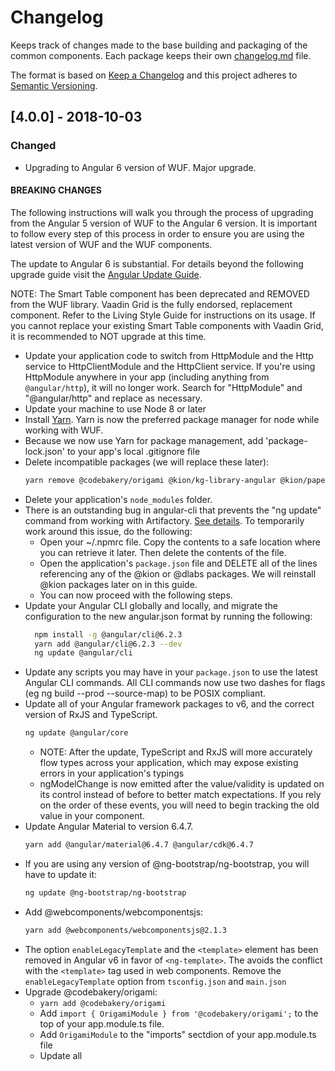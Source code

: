 # Changelog
Keeps track of changes made to the base building and packaging of the common components. Each package keeps their own [changelog.md](http://keepachangelog.com/en/1.0.0/) file.

The format is based on [Keep a Changelog](http://keepachangelog.com/en/1.0.0/)
and this project adheres to [Semantic Versioning](http://semver.org/spec/v2.0.0.html).


## [4.0.0] - 2018-10-03
### Changed
- Upgrading to Angular 6 version of WUF. Major upgrade.
#### BREAKING CHANGES
The following instructions will walk you through the process of upgrading from the Angular 5 version of WUF to the Angular 6 version.  It is important to follow every step of this process in order to ensure you are using the latest version of WUF and the WUF components.

The update to Angular 6 is substantial.  For details beyond the following upgrade guide visit the [Angular Update Guide](https://update.angular.io/).

NOTE: The Smart Table component has been deprecated and REMOVED from the WUF library.  Vaadin Grid is the fully endorsed, replacement component.  Refer to the Living Style Guide for instructions on its usage.  If you cannot replace your existing Smart Table components with Vaadin Grid, it is recommended to NOT upgrade at this time.

- Update your application code to switch from HttpModule and the Http service to HttpClientModule and the HttpClient service.  If you're using HttpModule anywhere in your app (including anything from `@angular/http`), it will no longer work.  Search for "HttpModule" and "@angular/http" and replace as necessary.
- Update your machine to use Node 8 or later
- Install [Yarn](https://yarnpkg.com/lang/en/docs/install/#mac-stable).  Yarn is now the preferred package manager for node while working with WUF.
- Because we now use Yarn for package management, add 'package-lock.json' to your app's local .gitignore file
- Delete incompatible packages (we will replace these later):
    ```bash
    yarn remove @codebakery/origami @kion/kg-library-angular @kion/paper-elements @kion/vaadin-elements @webcomponents/webcomponentsjs ng2-completer
    ```
- Delete your application's `node_modules` folder.
- There is an outstanding bug in angular-cli that prevents the "ng update" command from working with Artifactory.  [See details](https://github.com/angular/angular-cli/issues/12100).  To temporarily work around this issue, do the following:
    - Open your ~/.npmrc file.  Copy the contents to a safe location where you can retrieve it later.  Then delete the contents of the file.
    - Open the application's `package.json` file and DELETE all of the lines referencing any of the @kion or @dlabs packages. We will reinstall @kion packages later on in this guide.
    - You can now proceed with the following steps.
- Update your Angular CLI globally and locally, and migrate the configuration to the new angular.json format by running the following:
    ```bash
      npm install -g @angular/cli@6.2.3
      yarn add @angular/cli@6.2.3 --dev
      ng update @angular/cli
    ```
- Update any scripts you may have in your `package.json` to use the latest Angular CLI commands. All CLI commands now use two dashes for flags (eg ng build --prod --source-map) to be POSIX compliant.
- Update all of your Angular framework packages to v6, and the correct version of RxJS and TypeScript.
    ```bash
    ng update @angular/core
    ```
    - NOTE: After the update, TypeScript and RxJS will more accurately flow types across your application, which may expose existing errors in your application's typings
    - ngModelChange is now emitted after the value/validity is updated on its control instead of before to better match expectations. If you rely on the order of these events, you will need to begin tracking the old value in your component.
- Update Angular Material to version 6.4.7.
    ```bash
    yarn add @angular/material@6.4.7 @angular/cdk@6.4.7
    ```
- If you are using any version of @ng-bootstrap/ng-bootstrap, you will have to update it:
    ```bash
    ng update @ng-bootstrap/ng-bootstrap
    ```
- Add @webcomponents/webcomponentsjs:
    ```bash
    yarn add @webcomponents/webcomponentsjs@2.1.3
    ```
- The option `enableLegacyTemplate` and the `<template>` element has been removed in Angular v6 in favor of `<ng-template>`.  The avoids the conflict with the `<template>` tag used in web components.  Remove the `enableLegacyTemplate` option from `tsconfig.json` and `main.json`
- Upgrade @codebakery/origami:
    - `yarn add @codebakery/origami`
    - Add `import { OrigamiModule } from '@codebakery/origami';` to the top of your app.module.ts file.
    - Add `OrigamiModule` to the "imports" sectdion of your app.module.ts file
    - Update all <template> tags in your app to include 'ngNonBindable': `<template ngNonBindable>`
    - `[polymer]="this"` should no longer be required in polymer templates.  That means `<template ngNonBindable [polymer]="this">` should become simply `<template ngNonBindable>`
    - Delete this line from your app wherever it appears: `import { PolymerModule } from '@codebakery/origami';`
    - Remove the `PolymerModule` from the "imports" section of any module.ts file
    - Replace `import { webcomponentsReady } from '@codebakery/origami';` with `import { webcomponentsReady } from '@codebakery/origami/polyfills';`
    - Your main.ts file should now look like this:
    ```typescript
        import { enableProdMode } from '@angular/core';
        import { platformBrowserDynamic } from '@angular/platform-browser-dynamic';
        import { webcomponentsReady } from '@codebakery/origami/polyfills';
        import { AppModule } from './app/app.module';
        import { environment } from './environments/environment'; 
        import 'hammerjs'; // touch gesture support (required by Angular Material)
        
       
        webcomponentsReady().then(() => {
            platformBrowserDynamic().bootstrapModule(AppModule, {})
            .catch(err => console.log(err));
        });
        
        if (environment.production) {
            enableProdMode();
        }
    ```
- Use `ng update` or your normal package manager tools to identify and update other dependencies.
- Verify the following package version updates in `package.json`.  Note that some of these should use FIXED versions (do not use ~ or ^ in the package versions):
    - All Angular packages should now be "^6.1.8" or greater
    - "@angular/cdk": "6.4.7" (use a fixed version and remove the "^")
    - "@angular/material": "6.4.7" (use a fixed version and remove the "^")
    - "@webcomponents/webcomponentsjs": "2.1.3" (use a fixed version and remove the "^")
    - "@codebakery/origami": "^3.0.2"
    - "rxjs": "^6.2.2"
    - "zone.js": "^0.8.26"
    - "typescript": "~2.9.2"
- Restore your .npmrc file to its previous state.  We will need it in order to access the internal Artifactory registry.
- Add the newest versions of the @kion components:
    ```bash
    yarn add @kion/base-test @kion/kg-ang-configuration @kion/kg-ang-layout @kion/kg-ang-navigation @kion/kg-ang-utils @kion/kg-poly-paper-elements @kion/kg-poly-vaadin-elements @kion/kg-web-assets @kion/kg-web-message @kion/kg-web-code-sample
    ```
- Run `yarn install` to ensure all packages have been properly installed
- The following string replacements will convert your app from using deprecated @kion packages to using their new equivalents:
    - replace `import { deepMerge } from '@kion/kg-library-angular';` with `import { deepMerge } from '@kion/kg-ang-utils';`
    - replace `import { KgConfigurationService } from '@kion/kg-library-angular';` with `import { KgConfigurationService } from '@kion/kg-ang-configuration';
    - replace `import '@kion/kg-code-sample';` with `import '@kion/kg-web-code-sample';`
    - replace `import '@kion/kg-grid/kg-grid-styles/kg-grid-styles.js';` with `import '@kion/kg-poly-grid-styles';`
    - replace `import { KgContentFooterService } from '@kion/kg-library-angular';` with `import { KgContentFooterService } from '@kion/kg-ang-layout';`
    - replace `import { KgNavigationService } from '@kion/kg-library-angular';` with `import { KgNavigationService } from '@kion/kg-ang-navigation';`
    - replace `~@kion/kg-library-angular/src/` with `~@kion/kg-web-assets/`
    - replace `assets/kion/kg-library-angular/images/favicons/` with `assets/kion/kg-web-assets/images/favicons/`
    - Search for any remaining instances of `KgModule` and replace with one of the above packages.  Pay particular addition to `*.spec` files which may have previously depended on `KgModule`.  These references may now need to be replaced with one or more of the above new packages.
- `KgSmartTable` now lives in a new package `@kion/kg-ang-smart-table`.  To continue using Smart Table, you must now install this new package:
    - `yarn add @kion/kg-ang-smart-table`
    - Add `import { KgSmartTableModule } from '@kion/kg-ang-smart-table';` to the parent module of the component where Smart Table will be used.
    - Add `KgSmartTableModule` to the imports section of the parent module.  Use `KgSmartTableModule.forRoot()` is the parent module is the `app.module.ts`.
    - If using any of the services from Smart Table, the names of those services have changed:
        - ValidatorService --> KgSmartTableValidatorService
        - ViewCell --> KgSmartTableViewCell
        - DefaultEditor --> KgSmartTableDefaultEditor
        - Editor --> KgSmartTableEditor
        - Cell --> KgSmartTableCell
        - LocalDataSource --> KgSmartTableLocalDataSource
        - ServerDataSource --> KgSmartTableServerDataSource
- Assets (like fonts, CSS, and images) now come from the `@kion/kg-web-assets`.  Update the "assets" section of the angular.json file accordingly.  Note that the source and destination paths have also changed:
    ```json
            "assets": [
              "src/assets",
              {
                "glob": "**/*",
                "input": "node_modules/@kion/kg-web-assets/assets/images",
                "output": "/assets/kion/kg-web-assets/images"
              }
            ],
    ```
- Add `KgLayoutModule` to all app modules:
    - Add the following to the top of your `app.module.ts` file:
        ```typescript
            import { KgLayoutModule } from '@kion/kg-ang-layout';
        ```
    - Then add the following to the "imports" section:
        ```typescript
            KgLayoutModule.forRoot()
        ```
    - Do the above for all submodule files as well.  The `.forRoot()` should ONLY be used in the `app.module.ts` file.  All other modules do not need to include `.forRoot()`.
- Add `KgConfigurationModule` and `KgConfigurationService` to all app modules:
    - Add the following to the top of your `app.module.ts` file:
        ```typescript
            import { KgConfigurationService, KgConfigurationModule } from '@kion/kg-ang-configuration';
        ```
    - Add the following to the "imports" section:
        ```typescript
            KgConfigurationModule.forRoot()
        ```
    - Add the following to the "providers" section:
        ```typescript
            providers: [
                KgConfigurationService
           ]
        ```
    - Do the above for all submodule files as well.  The `.forRoot()` should ONLY be used in the `app.module.ts` file.  All other modules do not need to include `.forRoot()`.
- Add `KgNavigationModule` to app module and layouts module:
    - Add the following to the top of your `app.module.ts` and `layouts.module.ts` files:
        ```typescript
            import { KgNavigationModule } from '@kion/kg-ang-navigation';
        ```
    - Add the following to the "imports" section of your `app.module.ts`:
        ```typescript
            KgNavigationModule.forRoot()
        ```
    - Add the following to the "imports" section of your `layouts.module.ts`.  Note that forRoot() is not used:
        ```typescript
            KgNavigationModule
        ```
- The --preserveSymlinks option is no longer supported (or needed) by Angular-CLI.  Remove this flag from any scripts in your package.json file that use it.
- Ensure `stylePreprocessorOptions` exists in angular.json's `projects.[projectname].architect.build.options` AND `projects.[projectname].architect.test.options`
            "stylePreprocessorOptions": {
                "includePaths": [
                    "./node_modules"
                ]
            },
- Modify your index.html page to include the following in the <head> tag.  This resolves an issue where 3rd party Node scripts expect global to be available where it is not in a Web app:
    ```typescript
        <script>
            // Solution: https://stackoverflow.com/questions/50356408/upgrading-to-angular-6-x-gives-uncaught-referenceerror-global-is-not-defined
            // Resolves issue with Node scripts being used with Angular 6.  The proposed solution here does not work: https://github.com/angular/angular-cli/issues/9827
            var global = global || window;
            var Buffer = Buffer || [];
            var process = process || {
                env: { DEBUG: undefined },
                version: []
            };
        </script>
    ```
- Remove deprecated RxJS 6 features using rxjs-tslint auto update rules. For most applications this will mean running the following two commands:
    ```bash
    npm install -g rxjs-tslint
    rxjs-5-to-6-migrate -p src/tsconfig.app.json
    ```
- Once you and all of your dependencies have updated to RxJS 6, remove rxjs-compat (if installed)
- The RxJS migrate script may not solve all issues, particularly regarding conversion to [pipe syntax](https://github.com/ReactiveX/rxjs/blob/master/docs_app/content/guide/v6/migration.md#pipe-syntax).  Observable.of() has been deprecated, for example.  Your app may have additional issues.  You may need to follow the instructions at [RxJS v5.x to v6 Update Guide](https://github.com/ReactiveX/rxjs/blob/master/docs_app/content/guide/v6/migration.md).
- (OPTIONAL) Because many 3rd party dependencies are still relying on RxJS v 5, you may need to install `rxjs-compat` as a short term solution if you are encountering RxJS errors in your builds.  We have removed all such 3rd party libraries from Quick Start and Living Style Guide, so the following IS NOT NECESSARY for these vanilla apps:
    ```bash
    yarn add rxjs-compat --save
    ```
- DONE! You should now be able to verify your application is running as expected: `npm run start`


==================================

## [2.6.1] - 2018-09-16
### Changed
- Add note about where/how to send config data back to server on change
### Fixed
- Update to @kion/kg-library-angular@4.6.1 to fix sidebar scroll issue

## [2.6.0] - 2018-08-28
### Changed
- Updating to @kion/kg-library-angular@4.4.0
- Updating to @kion/kg-code-sample@0.0.5
- Updating to @kion/kg-grid@1.1.0
- Adding fakebackend provider.  Allows fetching dummy navigation & user information out of the box
- Using new config service from kg-library-angular to set and use config
- 404 and forbidden pages now using mdc-card
- Adding services for fetching user, footer content, and navigation content from a service.  Out of the box, these services utilize the fakebackend provider to intercept the '/api/*' requests and return fake data from /src/app/internal/fake-backend/data.  Reference the README.md document for information on removing the fakebackend provider in a production app.
- Removing ng-bootstrap (Angular Bootstrap) module
- @kion/kg-grid is a dependency of @kion/vaadin-elements and shouldn't be necessary to install on its own.
### Fixed
- Ensuring layout module is set up to use forRoot() so the KgConfigurationService will work as a singleton across the entire app, including within lazy-loaded modules.  Make sure no modules inside any *.module.ts submodule file are using .forRoot()
- Ensuring CustomMaterialModule is available across all sub modules using forRoot()
- LayoutModule does not need to be imported into submodules.  Removed from all submodules.

## [2.5.0] - 2018-07-25
### Changed
- Updating to Angular 5.2.11
- Updating to @kion/kg-library-angular@3.1.0
### Added
- Added loading screen (shown before/during Angular bootstrapping)

## [2.4.0] - 2018-06-19
### Changed
- Updating to @kion/kg-library-angular@2.4.1
- Replaced @blox MaterialModule with Angular Material
- Follow these instructions to completely remove @blox from any app based on quickstart-app:
    1) Downgrade @angular/material from "5.2.5" to "5.2.4" in package.json
    2) Remove "@blox/material": "0.5.0" from package.json
    3) Update @kion/kg-library-angular to version "2.4.1" in package.json
    4) Search your application for any module that uses `import { MaterialModule } from '@blox/material';` and delete the import.  Also delete the associated `MaterialModule` from the module's `imports:[]` array.
    5) Replace the contents of your `src/app/internal/material.module.ts` file with the contents from master branch: [https://gitlab.dematic.com/cloud_visualization_services/angular-quickstart-app-minimal/blob/master/src/app/internal/material.module.ts](https://gitlab.dematic.com/cloud_visualization_services/angular-quickstart-app-minimal/blob/master/src/app/internal/material.module.ts)
    6) Delete your `node_modules` folder.
    7) Re-install your `node_modules` folder using the comman `npm install`

## [2.3.1] - 2018-06-15
### Fixed
- Fixed issue with incompatible versions of @blox and material-components-web breaking the build

## [2.3.0] - 2018-06-04
### Changed
- Updating to @kion/kg-library-angular@2.3.0
- Updating to @kion/kg-code-sample@0.0.3
- Adding examples of breadcrumb trail content projection
- Using default copyright text in sidebar footer
- Renaming feature module pages/components for clarity
### Fixed
- Add missing dependency material-components-web to package.json

## [2.2.0] - 2018-06-04
### Changed
- Updating to @kion/kg-library-angular@2.2.0

## [2.1.0] - 2018-05-29
### Changed
- Updating to @kion/kg-library-angular@1.9.0
- <kg-layout-main> now takes param `logoRoute` in order to specify where to take the user when cliking on the logo.  In order to allow the user to click on the logo, add `logoRoute` to the application's `src/app/internal/layouts/main/main.component.html` page as follows, where `logoRoute` is set to the route to go to when clicking (e.g., '/'):
```typescript
<kg-view-main [logoRoute]="logoRoute">
```

## [2.0.0] - 2018-05-25
### Fixed
- Roboto is now being properly set as the default font
### Changed
- Updating to @kion/kg-library-angular@1.8.0
- Ensuring that all assets can be loaded locally and that no external assets are used.  This allows us to be fully self-contained.  Roboto, for example, is now being loaded locally instead of from Google's CDN (which requires network access).
#### BREAKING
- The Roboto font is now being loaded from local assets.  In order to avoid conflicts, delete the following line from your application's index.html:
```typescript
    <!-- google fonts -->
    <link href="https://fonts.googleapis.com/css?family=Roboto:400,700" rel="stylesheet">
```

Add the `$kg-font-path` variable to the `src/styles/scss/partials/_3rdParty.scss` file, as follows, ensuring that it appears **before** the ~@kion/gk-library-angular import:

```typescript
/***** @kion WUF *****/
$kg-font-path: '~@kion/kg-library-angular/src/assets/fonts/roboto';
@import '~@kion/kg-library-angular/src/assets/styles/library';
```

## [1.2.0] - 2018-05-21
### Changed
- Updating to @kion/kg-library-angular@1.6.0

## [1.1.0] - 2018-05-04
### Changed
- Update to Angular v5.2.10
- Update to to @kion/kg-library-angular@1.4.0

### Fixed
- Fixed polyfill issue with browsers other than Chrome and Safari.  To fix:

Run the following command from application root:
```typescript
npm install @webcomponents/webcomponentsjs@2.0.0 --save
npm install @codebakery/origami@2.0.3 --save
```
Confirm that package.json is using @webcomponents/webcomponentsjs version 2.0.0 or higher.

Delete the following lines from index.html:
```typescript
    <!-- web component polyfill -->
    <script src="https://cdnjs.cloudflare.com/ajax/libs/webcomponentsjs/1.0.22/webcomponents-lite.js"></script>
```

Add the following to the bottom of polyfill.ts:
```typescript
/***************************************************************************************************
 * WEB COMPONENTS
 */
import '@webcomponents/webcomponentsjs/webcomponents-bundle.js';
```

Add the following import to main.ts:
```typescript
import { webcomponentsReady } from '@codebakery/origami';
```

Also in main.ts, wrap `platformBrowserDynamic().bootstrapModule()` with a check for `webcomponentsReady()`, like so:
```typescript
webcomponentsReady().then(() => {
    platformBrowserDynamic().bootstrapModule(AppModule, {
        // Angular 4 consumes native <template> tags, which are commonly used in web components.
        // The following will prevent Angular 4 from turning native <template> elements into <ng-template>s
        enableLegacyTemplate: false
    })
    .catch(err => console.log(err));
});
```

## [1.0.13] - 2018-05-01
### Fixed
- Update to to @kion/kg-library-angular@1.3.1 to fix sidebar resizing issue
- @angular/cdk and @angular/material became dependencies as of @kion/kg-library-angular@1.3.0.  Adding them.

## [1.0.12] - 2018-04-23
### Changed
- Update to @kion/kg-library-angular@1.2.3

## [1.0.11] - 2018-04-04
### Changed
- Update to @kion/kg-library-angular@1.2.0
- Pages using basic layouts now stretch to 100% width by default.
- New CSS custom properites --kg-page-width, --kg-page-padding, and --kg-page-margin allow overriding of this behavior.
- The content area now supports --kg-content-padding for overriding of page content padding.
#### BREAKING
- Pages using basic layouts (i.e., no header, sidebar, etc) should now be wrapped in `<kg-content-main>`, just like content in those pages using the main layout.  Update page-not-found and forbidden pages accordingly.
- Quickstart-based apps must change src/app/internal/layouts/basic to use the following markup:
``` html
<kg-view-basic>
    <ng-container main>
        <router-outlet></router-outlet>
    </ng-container>
</kg-view-basic>
```
- For Quickstart-based apps, the last route (404 route) in src/app/app-routes.ts must now look like this:
``` typescript
    { path: '', component: LayoutBasicComponent, children: [
        { path: '**', component: PageNotFoundComponent, pathMatch: 'full' }
    ]}
```

## [1.0.10] - 2018-04-03
### Changed
- Update to @kion/kg-library-angular@1.1.18

## [1.0.9] - 2018-04-03
### Changed
- Update to @kion/kg-library-angular@1.1.17

## [1.0.8]
### Changed
- Update to @kion/kg-library-angular@1.1.16
### Fixed
- Fix issue where colors are not displaying due to change in libsass.  CSS custom properties using SCSS variables must use #{$myvar} syntax for values.
To implement this fix on any app based on the Quickstart App, perform the following steps:
1. Delete the local .npmrc file at the root of the app.
2. Update package.json to use @kion/kg-library-angular  @1.1.16
3. Run “npm install”
4. Replace src/assets/dumydata/branding.scss with this file: [https://gitlab.dematic.com/cloud_visualization_services/living-style-guide/blob/master/src/assets/dummydata/branding.scss](https://gitlab.dematic.com/cloud_visualization_services/living-style-guide/blob/master/src/assets/dummydata/branding.scss)
5. Replace src/assets/styles/scss/partials/_custom-properties.scss with this file: [https://gitlab.dematic.com/cloud_visualization_services/living-style-guide/blob/master/src/assets/styles/scss/partials/_custom-properties.scss](https://gitlab.dematic.com/cloud_visualization_services/living-style-guide/blob/master/src/assets/styles/scss/partials/_custom-properties.scss)
6. Restart ng server by executing “npm run start"

## [1.0.7]
### Changed
- Update README.md with instructions on creating and installing an app based on Quickstart.
- Update to @kion/kg-library-angular@1.1.14.
- Removing unused components.

## [1.0.6]
### Changed
- Update to @kion/kg-library-angular@1.1.13

### Added
- Add font-awesome as a dependency to app.

### Fixed:
- Fixing some file paths to work with base-href changes.

## [1.0.5]
### Changed
- Update to @kion/kg-library-angular@1.1.11
- Asset paths are now relative so they work with base href changes.

## [1.0.4]
### Changed
- Now passing JSON object to navigation component instead of using URL.

## [1.0.3]
### Changed
- Basing quick start off latest version of styleguide

## [1.0.2]
#### BREAKING
- The latest version of Angular 5 requires routes now requires "pathMatch: 'full'" (https://stackoverflow.com/questions/47614558/how-to-debug-uncaught-in-promise-emptyerror-no-elements-in-sequence-caused-b)

## [1.0.1]
### Fixed
- Fix branding overrides.

## [1.0.0]
- Initial version of WUF Quickstart application based on Style Guide from the [WUF](https://gitlab.dematic.com/cloud_visualization_services/living-style-guide).
